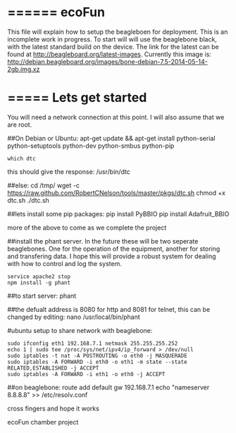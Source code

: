 ======
ecoFun
======
This file will explain how to setup the beagleboen for deployment.  This is an incomplete work in progress.  To start will will use the beaglebone black, with the latest standard build on the device.  The link for the latest can be found at http://beagleboard.org/latest-images.  Currently this image is:
http://debian.beagleboard.org/images/bone-debian-7.5-2014-05-14-2gb.img.xz

=====
Lets get started
=====
You will need a network connection at this point.  I will also assume that we are root.

##On Debian or Ubuntu:
    apt-get update && apt-get install python-serial python-setuptools python-dev python-smbus python-pip

    which dtc

this should give the response:
    /usr/bin/dtc

##else:
    cd /tmp/
    wget -c https://raw.github.com/RobertCNelson/tools/master/pkgs/dtc.sh 
    chmod +x dtc.sh 
    ./dtc.sh 

##lets install some pip packages:
    pip install PyBBIO
    pip install Adafruit_BBIO

more of the above to come as we complete the project

##install the phant server.  In the future these will be two seperate beaglebones.  One for the operation of the equipment, another for storing and transfering data.  I hope this will provide a robust system for dealing with how to control and log the system.

    service apache2 stop
    npm install -g phant

##to start server:
    phant

##the defualt address is 8080 for http and 8081 for telnet, this can be changed by editing:
    nano /usr/local/bin/phant

#ubuntu setup to share network with beaglebone:

    sudo ifconfig eth1 192.168.7.1 netmask 255.255.255.252
    echo 1 | sudo tee /proc/sys/net/ipv4/ip_forward > /dev/null
    sudo iptables -t nat -A POSTROUTING -o eth0 -j MASQUERADE
    sudo iptables -A FORWARD -i eth0 -o eth1 -m state --state RELATED,ESTABLISHED -j ACCEPT
    sudo iptables -A FORWARD -i eth1 -o eth0 -j ACCEPT

##on beaglebone:
    route add default gw 192.168.7.1
    echo "nameserver 8.8.8.8" >> /etc/resolv.conf

cross fingers and hope it works

ecoFun chamber project
